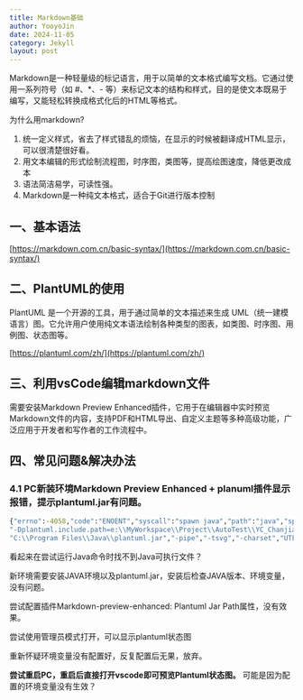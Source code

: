 ```yaml
---
title: Markdown基础 
author: YooyoJin
date: 2024-11-05
category: Jekyll
layout: post
---
```


Markdown是一种轻量级的标记语言，用于以简单的文本格式编写文档。它通过使用一系列符号（如 #、*、- 等）来标记文本的结构和样式，目的是使文本既易于编写，又能轻松转换成格式化后的HTML等格式。

为什么用markdown?
1. 统一定义样式，省去了样式错乱的烦恼，在显示的时候被翻译成HTML显示，可以很清楚很好看。
1. 用文本编辑的形式绘制流程图，时序图，类图等，提高绘图速度，降低更改成本
1. 语法简洁易学，可读性强。
1. Markdown是一种纯文本格式，适合于Git进行版本控制

## 一、基本语法

[https://markdown.com.cn/basic-syntax/](https://markdown.com.cn/basic-syntax/)


## 二、PlantUML的使用

PlantUML 是一个开源的工具，用于通过简单的文本描述来生成 UML（统一建模语言）图。它允许用户使用纯文本语法绘制各种类型的图表，如类图、时序图、用例图、状态图等。

[https://plantuml.com/zh/](https://plantuml.com/zh/)

## 三、利用vsCode编辑markdown文件

需要安装Markdown Preview Enhanced插件，它用于在编辑器中实时预览Markdown文件的内容，支持PDF和HTML导出、自定义主题等多种高级功能，广泛应用于开发者和写作者的工作流程中。

## 四、常见问题&解决办法

### 4.1 PC新装环境Markdown Preview Enhanced + planuml插件显示报错，提示plantuml.jar有问题。

``` cmd
{"errno":-4058,"code":"ENOENT","syscall":"spawn java","path":"java","spawnargs":["-Djava.awt.headless=true","-Dfile.encoding=UTF-8",
"-Dplantuml.include.path=e:\\MyWorkspace\\Project\\AutoTest\\YC_Chanjian_BCBslave\\FCT\\chunengdanxitong20240319","-jar",
"C:\\Program Files\\Java\\plantuml.jar","-pipe","-tsvg","-charset","UTF-8"]} 
```
看起来在尝试运行Java命令时找不到Java可执行文件？

新环境需要安装JAVA环境以及plantuml.jar，安装后检查JAVA版本、环境变量，没有问题。

尝试配置插件Markdown-preview-enhanced: Plantuml Jar Path属性，没有效果。

尝试使用管理员模式打开，可以显示plantuml状态图

重新怀疑环境变量没有配置好，反复配置后无果，放弃。

**尝试重启PC，重启后直接打开vscode即可预览Plantuml状态图。** 可能是因为配置的环境变量没有生效？